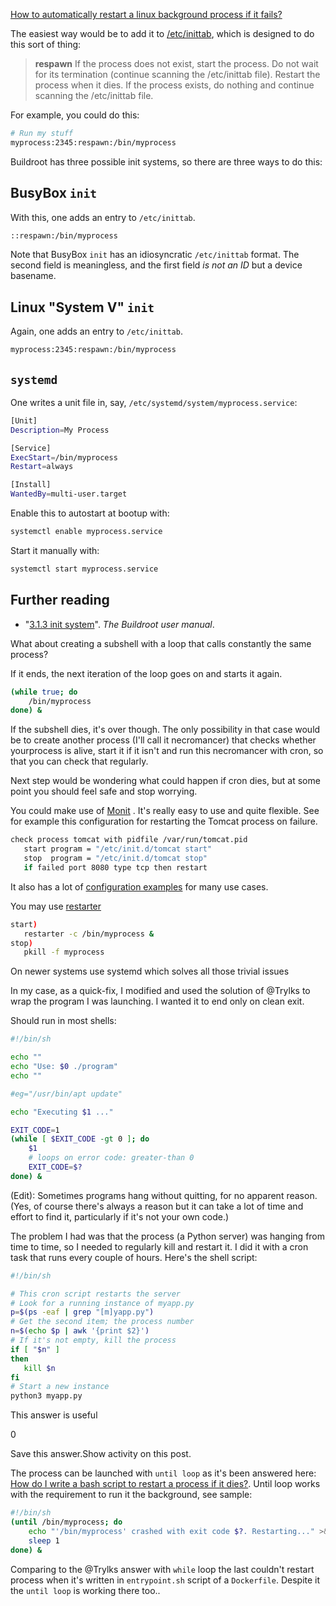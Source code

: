 [How to automatically restart a linux background process if it fails?](https://superuser.com/questions/507576/how-to-automatically-restart-a-linux-background-process-if-it-fails)

The easiest way would be to add it to [/etc/inittab](http://www.computerworld.com/article/2693438/unix-how-to-the-linux-etc-inittab-file.html), which is designed to do this sort of thing:

> **respawn** If the process does not exist, start the process. Do not wait for its termination (continue scanning the /etc/inittab file). Restart the process when it dies. If the process exists, do nothing and continue scanning the /etc/inittab file.

For example, you could do this:

```bash
# Run my stuff
myprocess:2345:respawn:/bin/myprocess
```

Buildroot has three possible init systems, so there are three ways to do this:

## BusyBox `init`

With this, one adds an entry to `/etc/inittab`.

```bash
::respawn:/bin/myprocess
```

Note that BusyBox `init` has an idiosyncratic `/etc/inittab` format. The second field is meaningless, and the first field *is not an ID* but a device basename.

## Linux "System V" `init`

Again, one adds an entry to `/etc/inittab`.

```bash
myprocess:2345:respawn:/bin/myprocess
```

## `systemd`

One writes a unit file in, say, `/etc/systemd/system/myprocess.service`:

```bash
[Unit]
Description=My Process

[Service]
ExecStart=/bin/myprocess
Restart=always

[Install]
WantedBy=multi-user.target
```

Enable this to autostart at bootup with:

```bash
systemctl enable myprocess.service
```

Start it manually with:

```bash
systemctl start myprocess.service
```

## Further reading

- "[3.1.3 init system](http://buildroot.uclibc.org/downloads/manual/manual.html#_init_system)". *The Buildroot user manual*.

What about creating a subshell with a loop that calls constantly the same process?

If it ends, the next iteration of the loop goes on and starts it again.

```bash
(while true; do 
    /bin/myprocess
done) &
```

If the subshell dies, it's over though. The only possibility in that case would be to create another process (I'll call it necromancer) that checks whether yourprocess is alive, start it if it isn't and run this necromancer with cron, so that you can check that regularly.

Next step would be wondering what could happen if cron dies, but at some point you should feel safe and stop worrying.

You could make use of [Monit](https://mmonit.com/monit/) . It's really easy to use and quite flexible. See for example this configuration for restarting the Tomcat process on failure.

```bash
check process tomcat with pidfile /var/run/tomcat.pid
   start program = "/etc/init.d/tomcat start"
   stop  program = "/etc/init.d/tomcat stop"
   if failed port 8080 type tcp then restart
```

It also has a lot of [configuration examples](https://mmonit.com/wiki/Monit/ConfigurationExamples) for many use cases.

You may use [restarter](https://bitbucket.org/sivann/restarter)

```bash
start)
   restarter -c /bin/myprocess &
stop)
   pkill -f myprocess
```

On newer systems use systemd which solves all those trivial issues

In my case, as a quick-fix, I modified and used the solution of @Trylks to wrap the program I was launching. I wanted it to end only on clean exit.

Should run in most shells:

```bash
#!/bin/sh

echo ""
echo "Use: $0 ./program"
echo ""

#eg="/usr/bin/apt update"

echo "Executing $1 ..."

EXIT_CODE=1
(while [ $EXIT_CODE -gt 0 ]; do
    $1
    # loops on error code: greater-than 0
    EXIT_CODE=$?
done) &
```

(Edit): Sometimes programs hang without quitting, for no apparent reason. (Yes, of course there's always a reason but it can take a lot of time and effort to find it, particularly if it's not your own code.)

The problem I had was that the process (a Python server) was hanging from time to time, so I needed to regularly kill and restart it. I did it with a cron task that runs every couple of hours. Here's the shell script:

```bash
#!/bin/sh

# This cron script restarts the server
# Look for a running instance of myapp.py
p=$(ps -eaf | grep "[m]yapp.py")
# Get the second item; the process number
n=$(echo $p | awk '{print $2}')
# If it's not empty, kill the process
if [ "$n" ]
then
   kill $n
fi
# Start a new instance
python3 myapp.py
```

This answer is useful

0

Save this answer.Show activity on this post.

The process can be launched with `until loop` as it's been answered here: [How do I write a bash script to restart a process if it dies?](https://stackoverflow.com/a/697064/9066900). Until loop works with the requirement to run it the background, see sample:

```bash
#!/bin/sh
(until /bin/myprocess; do
    echo "'/bin/myprocess' crashed with exit code $?. Restarting..." >&2
    sleep 1
done) & 
```

Comparing to the @Trylks answer with `while` loop the last couldn't restart process when it's written in `entrypoint.sh` script of a `Dockerfile`. Despite it the `until loop` is working there too..
